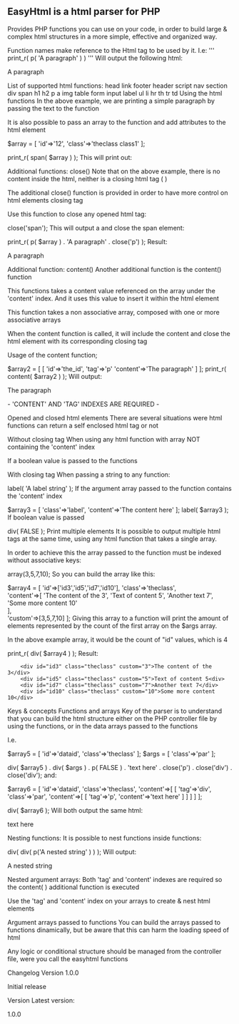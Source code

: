 ## EasyHtml is a html parser for PHP
Provides PHP functions you can use on your code, in order to build large & complex html structures in a more simple, effective and organized way.

Function names make reference to the Html tag to be used by it. I.e:
'''
print_r( p( 'A paragraph' ) )
'''
Will output the following html:

<p>A paragraph<p>
List of supported html functions:
head	link	footer	header	script	nav
section	div	span	h1	h2	p
a	img	table	form	input	label
ul	li	hr	th	tr	td
Using the html functions
In the above example, we are printing a simple paragraph by passing the text to the function

It is also possible to pass an array to the function and add attributes to the html element

$array = [
        'id'=>'12',
        'class'=>'theclass class1'
        ];
                            
print_r( span( $array ) );
This will print out:

<span id="12" class="theclass class1">
Additional functions: close()
Note that on the above example, there is no content inside the html, neither is a closing html tag ( </span> )

The additional close() function is provided in order to have more control on html elements closing tag

Use this function to close any opened html tag:

close('span');
This will output a </span> and close the span element:

print_r( 
    p( $array )
    . 'A paragraph'
    . close('p') );
Result:

<p id="12" class="theclass class1">
A paragraph
</p>
Additional function: content()
Another additional function is the content() function

This functions takes a content value referenced on the array under the 'content' index. And it uses this value to insert it within the html element

This function takes a non associative array, composed with one or more associative arrays

When the content function is called, it will include the content and close the html element with its corresponding closing tag

Usage of the content function;

$array2 = [
            [
            'id'=>'the_id',
            'tag'=>'p'
            'content'=>'The paragraph'
            ]
        ];
print_r( content( $array2 ) );
Will output:

<p id="the_id">The paragraph</p>
- 'CONTENT' AND 'TAG' INDEXES ARE REQUIRED -

Opened and closed html elements
There are several situations were html functions can return a self enclosed html tag or not

Without closing tag
When using any html function with array NOT containing the 'content' index

If a boolean value is passed to the functions

With closing tag
When passing a string to any function:

label( 'A label string' );
If the argument array passed to the function contains the 'content' index

$array3 = [
            'class'=>'label',
            'content'=>'The content here'
        ];
label( $array3 );
If boolean value is passed

div( FALSE );
Print multiple elements
It is possible to output multiple html tags at the same time, using any html function that takes a single array.

In order to achieve this the array passed to the function must be indexed without associative keys:

array(3,5,7,10);
So you can build the array like this:

$array4 = [
            'id'=>['id3','id5','id7','id10'],
            'class'=>'theclass',    
            'content'=>[
                        'The content of the 3',
                        'Text of content 5',
                        'Another text 7',
                        'Some more content 10'                
                    ],            
            'custom'=>[3,5,7,10]
        ];
Giving this array to a function will print the amount of elements represented by the count of the first array on the $args array.

In the above example array, it would be the count of "id" values, which is 4

print_r( div( $array4 ) );
Result:

        <div id="id3" class="theclass" custom="3">The content of the 3</div>
        <div id="id5" class="theclass" custom="5">Text of content 5<div>
        <div id="id7" class="theclass" custom="7">Another text 7</div>
        <div id="id10" class="theclass" custom="10">Some more content 10</div>
Keys & concepts
Functions and arrays
Key of the parser is to understand that you can build the html structure either on the PHP controller file by using the functions, or in the data arrays passed to the functions

I.e.

$array5 = [
            'id'=>'dataid',
            'class'=>'theclass'
            ];
$args = [
            'class'=>'par'
        ];
    
div( $array5 )
    . div( $args )
        . p( FALSE )
            . 'text here'
        . close('p')
    . close('div')
. close('div');
and:

$array6 = [
            'id'=>'dataid',
            'class'=>'theclass',
            'content'=>[
                        [
                        'tag'=>'div',
                        'class'=>'par',
                        'content'=>[
                                [
                                    'tag'=>'p',
                                    'content'=>'text here'
                                 ]
                                ]
                         ]
                        ]
            ];
    
div( $array6 ); 
Will both output the same html:

<div id="dataid" class="theclass">
    <div class="par">
        <p>text here</p>
    </div>
</div>
Nesting functions:
It is possible to nest functions inside functions:

div( div( p('A nested string' ) ) );
Will output:

<div>
    <div>
        <p>
            A nested string
        </p>
    </div>
</div>
Nested argument arrays:
Both 'tag' and 'content' indexes are required so the content( ) additional function is executed

Use the 'tag' and 'content' index on your arrays to create & nest html elements

Argument arrays passed to functions
You can build the arrays passed to functions dinamically, but be aware that this can harm the loading speed of html

Any logic or conditional structure should be managed from the controller file, were you call the easyhtml functions

Changelog
Version 1.0.0

Initial release

Version
Latest version:

1.0.0
